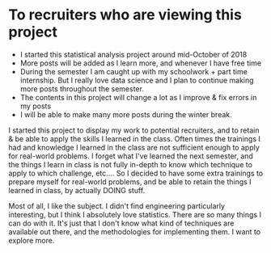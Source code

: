 # To recruiters who are viewing this project

  - I started this statistical analysis project around mid-October of 2018
  - More posts will be added as I learn more, and whenever I have free time
  - During the semester I am caught up with my schoolwork + part time internship. But I really love data science and I plan to continue making more posts throughout the semester. 
  - The contents in this project will change a lot as I improve & fix errors in my posts
  - I will be able to make many more posts during the winter break. 

I started this project to display my work to potential recruiters, and to retain & be able to apply the skills I learned in the class. Often times the trainings I had and knowledge I learned in the class are not sufficient enough to apply for real-world problems. I forget what I've learned the next semester, and the things I learn in class is not fully in-depth to know which technique to apply to which challenge, etc.... So I decided to have some extra trainings to prepare myself for real-world problems, and be able to retain the things I learned in class, by actually DOING stuff. 

Most of all, I like the subject. I didn't find engineering particularly interesting, but I think I absolutely love statistics. There are so many things I can do with it. It's just that I don't know what kind of techniques are available out there, and the methodologies for implementing them. I want to explore more. 
